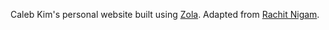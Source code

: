 Caleb Kim's personal website built using [Zola][].
Adapted from [Rachit Nigam][rachit].

[zola]: getzola.org/
[rachit]: https://rachit.pl
